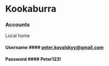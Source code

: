 # Kookaburra #

### Accounts ###

Local home

#### Username #### peter.kovalskyy@gmail.com

#### Password #### Peter123!